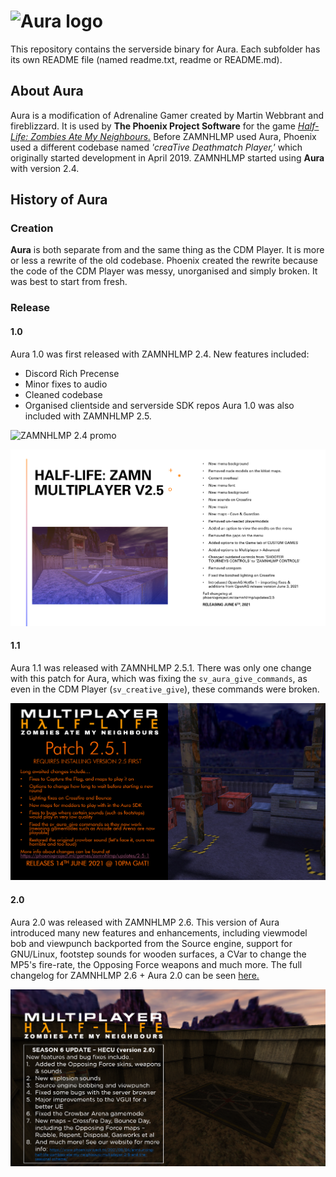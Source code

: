 # ![Aura logo](aura.png "Aura logo")

This repository contains the serverside binary for Aura. Each subfolder has its own README file
(named readme.txt, readme or README.md).

## About Aura
Aura is a modification of Adrenaline Gamer created by Martin Webbrant and fireblizzard. It is
used by **The Phoenix Project Software** for the game [*Half-Life: Zombies Ate My Neighbours.*](https://moddb.com/mods/zamnhlmp)
Before ZAMNHLMP used Aura, Phoenix used a different codebase named *'creaTive Deathmatch Player,'*
which originally started development in April 2019. ZAMNHLMP started using **Aura** with version 2.4.

## History of Aura
### Creation
**Aura** is both separate from and the same thing as the CDM Player. It is more or less a rewrite of the old
codebase. Phoenix created the rewrite because the code of the CDM Player was messy, unorganised and
simply broken. It was best to start from fresh.

### Release
#### 1.0
Aura 1.0 was first released with ZAMNHLMP 2.4. New features included:
    
  - Discord Rich Precense
  - Minor fixes to audio
  - Cleaned codebase
  - Organised clientside and serverside SDK repos
Aura 1.0 was also included with ZAMNHLMP 2.5.

![ZAMNHLMP 2.4 promo](assets/zamnhlmp-2.4.png "ZAMNHLMP 2.4 promo")

![ZAMNHLMP 2.5 promo](assets/zamnhlmp-2.5.png "ZAMNHLMP 2.5 promo")

#### 1.1
Aura 1.1 was released with ZAMNHLMP 2.5.1. There was only one change with this patch for Aura,
which was fixing the `sv_aura_give_commands`, as even in the CDM Player (`sv_creative_give`),
these commands were broken.

![ZAMNHLMP 2.5.1 promo](assets/zamnhlmp-2.5.1.png "ZAMNHLMP 2.5.1 promo")

#### 2.0
Aura 2.0 was released with ZAMNHLMP 2.6. This version of Aura introduced many new features and enhancements, including
viewmodel bob and viewpunch backported from the Source engine, support for GNU/Linux,
footstep sounds for wooden surfaces, a CVar to change the MP5's fire-rate, the Opposing Force weapons
and much more. The full changelog for ZAMNHLMP 2.6 + Aura 2.0 can be seen [here.](https://phoenixprojectsoftware.github.io/zamnhlmp/changelogs/updates/2.6.md)

![ZAMNHLMP 2.6 promo](assets/zamnhlmp-2.6.png "ZAMNHLMP 2.6 promo")
